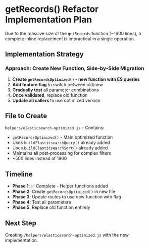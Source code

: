 # getRecords() Refactor Implementation Plan

Due to the massive size of the `getRecords` function (~1900 lines), a complete inline replacement is impractical in a single operation.

## Implementation Strategy

### Approach: Create New Function, Side-by-Side Migration

1. **Create `getRecordsOptimized()` - new function with ES queries**
2. **Add feature flag** to switch between old/new
3. **Gradually test** all parameter combinations
4. **Once validated**, replace old function
5. **Update all callers** to use optimized version

## File to Create

`helpers/elasticsearch-optimized.js` - Contains:
- `getRecordsOptimized()` - Main optimized function
- Uses `buildElasticsearchQuery()` already added
- Uses `buildElasticsearchSort()` already added  
- Maintains all post-processing for complex filters
- ~500 lines instead of 1900

## Timeline

- **Phase 1**: ✅ Complete - Helper functions added
- **Phase 2**: Create `getRecordsOptimized()` in new file
- **Phase 3**: Update routes to use new function with flag
- **Phase 4**: Test all parameters
- **Phase 5**: Replace old function entirely

## Next Step

Creating `/helpers/elasticsearch-optimized.js` with the new implementation.

